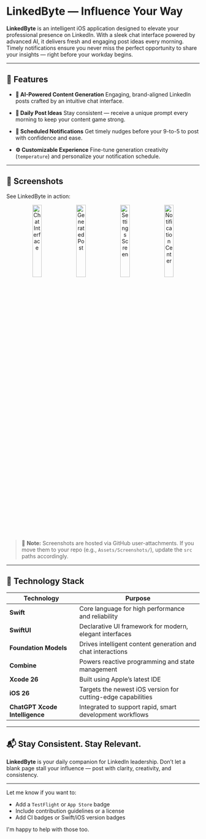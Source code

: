 # **LinkedByte — Influence Your Way**

**LinkedByte** is an intelligent iOS application designed to elevate your professional presence on LinkedIn. With a sleek chat interface powered by advanced AI, it delivers fresh and engaging post ideas every morning. Timely notifications ensure you never miss the perfect opportunity to share your insights — right before your workday begins.

---

## 🚀 Features

* **🧠 AI-Powered Content Generation**
  Engaging, brand-aligned LinkedIn posts crafted by an intuitive chat interface.

* **📅 Daily Post Ideas**
  Stay consistent — receive a unique prompt every morning to keep your content game strong.

* **🔔 Scheduled Notifications**
  Get timely nudges before your 9-to-5 to post with confidence and ease.

* **⚙️ Customizable Experience**
  Fine-tune generation creativity (`temperature`) and personalize your notification schedule.

---

## 📸 Screenshots

See LinkedByte in action:

<p float="left" align="center">
  <img src="https://github.com/user-attachments/assets/98e650cb-237e-48db-9805-6a18cdf44a86" alt="Chat Interface" width="22%" />
  <img src="https://github.com/user-attachments/assets/cd4dbe2a-cfac-45c9-b370-0bf44b307b01" alt="Generated Post" width="22%" />
  <img src="https://github.com/user-attachments/assets/f65b6cfb-b024-4047-af59-be091224fafe" alt="Settings Screen" width="22%" />
  <img src="https://github.com/user-attachments/assets/3936e013-9257-4fef-bdd4-773598314df4" alt="Notification Center" width="22%" />
</p>

> 📝 **Note:** Screenshots are hosted via GitHub user-attachments. If you move them to your repo (e.g., `Assets/Screenshots/`), update the `src` paths accordingly.

---

## 🧰 Technology Stack

| Technology                     | Purpose                                                      |
| ------------------------------ | ------------------------------------------------------------ |
| **Swift**                      | Core language for high performance and reliability           |
| **SwiftUI**                    | Declarative UI framework for modern, elegant interfaces      |
| **Foundation Models**          | Drives intelligent content generation and chat interactions  |
| **Combine**                    | Powers reactive programming and state management             |
| **Xcode 26**                   | Built using Apple’s latest IDE                               |
| **iOS 26**                     | Targets the newest iOS version for cutting-edge capabilities |
| **ChatGPT Xcode Intelligence** | Integrated to support rapid, smart development workflows     |

---

## 📬 Stay Consistent. Stay Relevant.

**LinkedByte** is your daily companion for LinkedIn leadership. Don’t let a blank page stall your influence — post with clarity, creativity, and consistency.

---

Let me know if you want to:

* Add a `TestFlight` or `App Store` badge
* Include contribution guidelines or a license
* Add CI badges or Swift/iOS version badges

I'm happy to help with those too.
